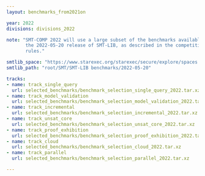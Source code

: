 ```yaml
---
layout: benchmarks_from2021on

year: 2022
divisions: divisions_2022

note: "SMT-COMP 2022 will use a large subset of the benchmarks available within
       the 2022-05-20 release of SMT-LIB, as described in the competition
       rules."

smtlib_space: "https://www.starexec.org/starexec/secure/explore/spaces.jsp?id=521765"
smtlib_path: "root/SMT/SMT-LIB benchmarks/2022-05-20"

tracks:
- name: track_single_query
  url: selected_benchmarks/benchmark_selection_single_query_2022.tar.xz
- name: track_model_validation
  url: selected_benchmarks/benchmark_selection_model_validation_2022.tar.xz
- name: track_incremental
  url: selected_benchmarks/benchmark_selection_incremental_2022.tar.xz
- name: track_unsat_core
  url: selected_benchmarks/benchmark_selection_unsat_core_2022.tar.xz
- name: track_proof_exhibition
  url: selected_benchmarks/benchmark_selection_proof_exhibition_2022.tar.xz
- name: track_cloud
  url: selected_benchmarks/benchmark_selection_cloud_2022.tar.xz
- name: track_parallel
  url: selected_benchmarks/benchmark_selection_parallel_2022.tar.xz

---
```

